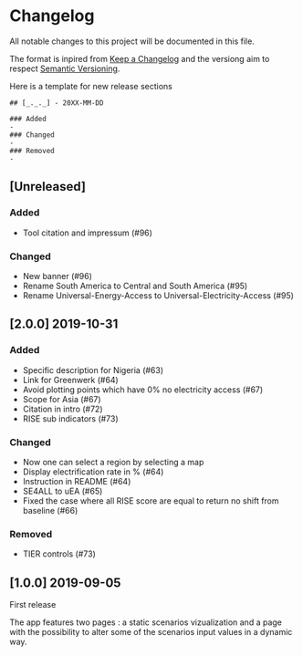# Changelog
All notable changes to this project will be documented in this file.

The format is inpired from [Keep a Changelog](http://keepachangelog.com/en/1.0.0/)
and the versiong aim to respect [Semantic Versioning](http://semver.org/spec/v2.0.0.html).

Here is a template for new release sections

```
## [_._._] - 20XX-MM-DD

### Added
-
### Changed
-
### Removed
-
```
## [Unreleased]

### Added
- Tool citation and impressum (#96)

### Changed
- New banner (#96)
- Rename South America to Central and South America (#95)
- Rename Universal-Energy-Access to Universal-Electricity-Access (#95)


## [2.0.0] 2019-10-31

### Added

- Specific description for Nigeria (#63)
- Link for Greenwerk (#64)
- Avoid plotting points which have 0% no electricity access (#67)
- Scope for Asia (#67)
- Citation in intro (#72)
- RISE sub indicators (#73)

### Changed

- Now one can select a region by selecting a map
- Display electrification rate in % (#64)
- Instruction in README (#64)
- SE4ALL to uEA (#65)
- Fixed the case where all RISE score are equal to return no shift from baseline (#66)

### Removed
- TIER controls (#73)
## [1.0.0] 2019-09-05

First release

The app features two pages : a static scenarios vizualization and a page with the possibility to alter some of the scenarios input values in a dynamic way.
